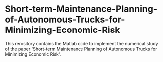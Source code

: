 # Short-term-Maintenance-Planning-of-Autonomous-Trucks-for-Minimizing-Economic-Risk
This rerository contains the Matlab code to implement the numerical study of the paper 'Short-term Maintenance Planning of Autonomous Trucks for Minimizing Economic Risk'.
